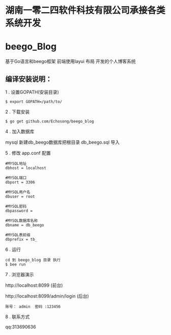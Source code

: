 # 湖南一零二四软件科技有限公司承接各类系统开发

# beego_Blog

基于Go语言和beego框架 前端使用layui 布局 开发的个人博客系统

## 编译安装说明：

1 . 设置GOPATH(安装目录)

    $ export GOPATH=/path/to/


2 . 下载安装

    $ go get github.com/Echosong/beego_blog

4 . 加入数据库

   mysql 新建db_beego数据库把根目录 db_beego.sql 导入

5 . 修改 app.conf 配置

    #MYSQL地址
    dbhost = localhost

    #MYSQL端口
    dbport = 3306

    #MYSQL用户名
    dbuser = root

    #MYSQL密码
    dbpassword =

    #MYSQL数据库名称
    dbname = db_beego

    #MYSQL表前缀
    dbprefix = tb_

 6 . 运行

    cd 到 beego_blog 目录 执行
    $ bee run

 7 . 浏览器演示

http://localhost:8099 (前台)

http://localhost:8099/admin/login (后台)





    账号： admin  密码 :123456

 8 . 联系方式

  qq:313690636


